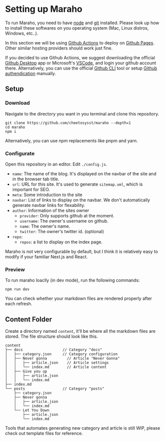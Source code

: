 # Setting up Maraho

To run Maraho, you need to have [node](https://nodejs.org/) and [git](https://git-scm.com/) installed. Please look up how to install these softwares on you operating system (Mac, Linux distros, Windows, etc..).

In this section we will be using [Github Actions](https://github.com/features/actions) to deploy on [Github Pages](https://pages.github.com/). Other similar hosting providers should work just fine.

If you decided to use Github Actions, we suggest downloading the official [Github Desktop](https://desktop.github.com/) app or Microsoft's [VSCode](https://code.visualstudio.com/), and login your github account there. Alternatively, you can use the official [Github CLI](https://cli.github.com/) tool or setup [Github authendication](https://docs.github.com/en/authentication/keeping-your-account-and-data-secure/about-authentication-to-github) manually.

## Setup

### Download

Navigate to the directory you want in you terminal and clone this repository.

```shell
git clone https://github.com/cheetosysst/maraho --depth=1
cd maraho
npm i
```

Alternatively, you can use npm replacements like pnpm and yarn.

### Configurate

Open this repository in an editor. Edit `./config.js`.

- `name`: The name of the blog. It's displayed on the navbar of the site and in the browser tab title.
- `url`: URL for this site. It's used to generate `sitemap.xml`, which is important for SEO.
- `meta`: Some introduction to the site
- `navbar`: List of links to display on the navbar. We don't automatically generate navbar links for flexability.
- `author`: Information of the sites owner
  - `provider`: Only supports github at the moment.
  - `username`: The owner's username on github.
  - `name`: The owner's name.
  - `twitter`: The owner's twitter id. (optional)
- `repo`:
  - `repos`: a list to display on the index page.

Maraho is not very configurable by default, but I think it is relatively easy to modify if your familiar Next.js and React.

### Preview

To run maraho loaclly (in dev mode), run the following commands:

```shell
npm run dev
```

You can check whether your markdown files are rendered properly after each refresh.

## Content Folder

Create a directory named `content`, it'll be where all the markdown files are stored. The file structure should look like this.

```plaintext
content
├── docs                  // Category "docs"
│   ├── category.json     // Category configuration
│   ├── Never gonna         // Article "Never Gonna"
│   │   ├── article.json    // Article settings
│   │   └── index.md        // Article content
│   ├── Give you up
│   │   ├── article.json
│   │   └── index.md
├── index.md
└── posts                 // Category "posts"
    ├── category.json
    ├── Never gonna
    │   ├── article.json
    │   └── index.md
    └── Let You Down
        ├── article.json
        └── index.md
```

Tools that automates generating new category and article is still WIP, please check out template files for reference.
